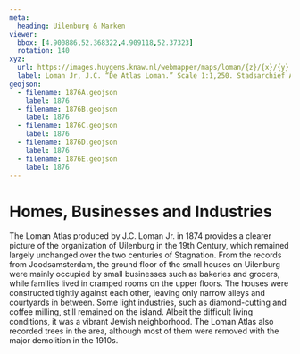 ```yaml
---
meta:
  heading: Uilenburg & Marken
viewer:
  bbox: [4.900886,52.368322,4.909118,52.37323]
  rotation: 140
xyz:
  url: https://images.huygens.knaw.nl/webmapper/maps/loman/{z}/{x}/{y}.jpeg
  label: Loman Jr, J.C. “De Atlas Loman.” Scale 1:1,250. Stadsarchief Amsterdam. Published in Amsterdam by JC Loman, Jr. and printed in The Hague by J. Smulders & Co, 1876. Orientation; north up. 
geojson:
  - filename: 1876A.geojson
    label: 1876
  - filename: 1876B.geojson
    label: 1876
  - filename: 1876C.geojson
    label: 1876
  - filename: 1876D.geojson
    label: 1876
  - filename: 1876E.geojson
    label: 1876
---
```

# Homes, Businesses and Industries
The Loman Atlas produced by J.C. Loman Jr. in 1874 provides a clearer picture of the organization of Uilenburg in the 19th Century, which remained largely unchanged over the two centuries of Stagnation. From the records from Joodsamsterdam, the ground floor of the small houses on Uilenburg were mainly occupied by small businesses such as bakeries and grocers,  while families lived in cramped rooms on the upper floors. The houses were constructed tightly against each other, leaving only narrow alleys and courtyards in between. Some light industries, such as diamond-cutting and coffee milling, still remained on the island. Albeit the difficult living conditions, it was a vibrant Jewish neighborhood. The Loman Atlas also recorded trees in the area, although most of them were removed with the major demolition in the 1910s. 